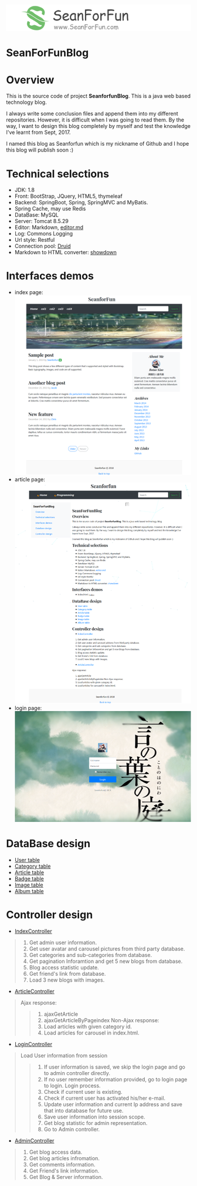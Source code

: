 <p align="center">
  <a href="https://github.com/Seanforfun/SeanForFunBlog">
    <img src="https://github.com/Seanforfun/SeanForFunBlog/blob/master/src/main/resources/static/images/readme/logo.png"></img>
  </a>
</p>

# SeanForFunBlog

Overview
======================================
This is the source code of project **SeanforfunBlog**. This is a java web based technology blog.

I always write some conclusion files and append them into my different repositories. However, it is difficult when I was going to read them. By the way, I want to design this blog completely by myself and test the knowledge I've learnt from Sept, 2017.

I named this blog as Seanforfun which is my nickname of Github and I hope this blog will publish soon :)

Technical selections
======================================
* JDK: 1.8
* Front: BootStrap, JQuery, HTML5, thymeleaf
* Backend: SpringBoot, Spring, SpringMVC and MyBatis.
* Spring Cache, may use Redis
* DataBase: MySQL
* Server: Tomcat 8.5.29
* Editor: Markdown, [editor.md](https://github.com/pandao/editor.md)
* Log: Commons Logging
* Url style: Restful
* Connection pool: [Druid](https://github.com/alibaba/druid)
* Markdown to HTML converter: [showdown](https://github.com/showdownjs/showdown)

Interfaces demos
======================================
* index page:
![index](https://github.com/Seanforfun/SeanForFunBlog/blob/master/src/main/resources/static/images/readme/index.png)
* article page:
![article](https://github.com/Seanforfun/SeanForFunBlog/blob/master/src/main/resources/static/images/readme/article.png)
* login page:
![login](https://github.com/Seanforfun/SeanForFunBlog/blob/master/src/main/resources/static/images/readme/login.png)

DataBase design
======================================
* [User table](https://github.com/Seanforfun/SeanForFunBlog/tree/master/src/main/java/ca/seanforfun/blog/model/entity/entity/User.java)
* [Category table](https://github.com/Seanforfun/SeanForFunBlog/tree/master/src/main/java/ca/seanforfun/blog/model/entity/entity/Category.java)
* [Article table](https://github.com/Seanforfun/SeanForFunBlog/tree/master/src/main/java/ca/seanforfun/blog/model/entity/entity/Article.java)
* [Badge table](https://github.com/Seanforfun/SeanForFunBlog/tree/master/src/main/java/ca/seanforfun/blog/model/entity/entity/Badge.java)
* [Image table](https://github.com/Seanforfun/SeanForFunBlog/tree/master/src/main/java/ca/seanforfun/blog/model/entity/entity/Image.java)
* [Album table](https://github.com/Seanforfun/SeanForFunBlog/tree/master/src/main/java/ca/seanforfun/blog/model/entity/entity/Album.java)

Controller design
======================================
* [IndexController](https://github.com/Seanforfun/SeanForFunBlog/blob/master/src/main/java/ca/seanforfun/blog/controller/IndexController.java)
>1. Get admin user information.
>2. Get user avatar and carousel pictures from third party database.
>3. Get categories and sub-categories from database.
>4. Get pagination Inforamtion and get 5 new blogs from database.
>5. Blog access statistic update.
>6. Get friend's link from database.
>7. Load 3 new blogs with images.

* [ArticleController](https://github.com/Seanforfun/SeanForFunBlog/blob/master/src/main/java/ca/seanforfun/blog/controller/ArticleController.java)
>Ajax response:
>>1. ajaxGetArticle
>>2. ajaxGetArticleByPageindex
>Non-Ajax response:
>>1. Load articles with given category id.
>>2. Load articles for carousel in index.html.

* [LoginController](https://github.com/Seanforfun/SeanForFunBlog/blob/master/src/main/java/ca/seanforfun/blog/controller/LoginController.java)
>Load User information from session
>>1. If user information is saved, we skip the login page and go to admin controller directly.
>>2. If no user remember information provided, go to login page to login.
>Login process.
>>1. Check if current user is existing.
>>2. Check if current user has activated his/her e-mail.
>>3. Update user information and current Ip address and save that into database for future use.
>>4. Save user information into session scope.
>>5. Get blog statistic for admin representation.
>>6. Go to Admin controller.

* [AdminController](https://github.com/Seanforfun/SeanForFunBlog/blob/master/src/main/java/ca/seanforfun/blog/controller/AdminController.java)
>1. Get blog access data.
>2. Get blog articles infromation.
>3. Get comments information.
>4. Get Friend's link information.
>5. Get Blog & Server information.


